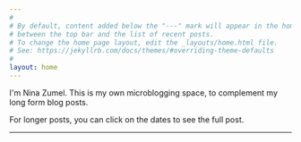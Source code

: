 ```yaml
---
#
# By default, content added below the "---" mark will appear in the home page
# between the top bar and the list of recent posts.
# To change the home page layout, edit the _layouts/home.html file.
# See: https://jekyllrb.com/docs/themes/#overriding-theme-defaults
#
layout: home
---
```


I'm Nina Zumel. This is my own microblogging space, to complement my long form blog posts.

For longer posts, you can click on the dates to see the full post.

<hr/>